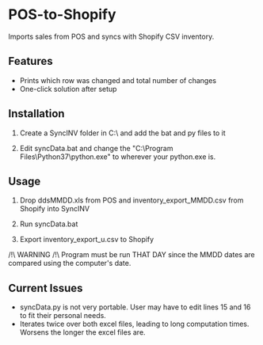 # POS-to-Shopify

Imports sales from POS and syncs with Shopify CSV inventory.

## Features

* Prints which row was changed and total number of changes
* One-click solution after setup

## Installation

1) Create a SyncINV folder in C:\ and add the bat and py files to it

2) Edit syncData.bat and change the "C:\Program Files\Python37\python.exe" to wherever your python.exe is.

## Usage

1) Drop ddsMMDD.xls from POS and inventory_export_MMDD.csv from Shopify into SyncINV

2) Run syncData.bat

3) Export inventory_export_u.csv to Shopify

/!\ WARNING /!\ Program must be run THAT DAY since the MMDD dates are compared using the computer's date.

## Current Issues

* syncData.py is not very portable. User may have to edit lines 15 and 16 to fit their personal needs.
* Iterates twice over both excel files, leading to long computation times. Worsens the longer the excel files are.

